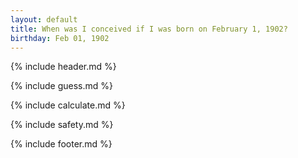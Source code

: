```yaml
---
layout: default
title: When was I conceived if I was born on February 1, 1902?
birthday: Feb 01, 1902
---
```


{% include header.md %}

{% include guess.md %}

{% include calculate.md %}

{% include safety.md %}

{% include footer.md %}



